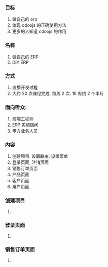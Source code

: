 ### 目标

1. 做自己的 erp
2. 体现 odoojs 的正确使用方法
3. 更多的人知道 odoojs 的作用

### 名称

1. 做自己的 ERP
2. DIY ERP

### 方式

1. 直播开发过程
2. 大约 20 次课程完成. 每周 2 次. 10 周约 2 个半月

### 面向听众:

1. 前端工程师
2. ERP 实施顾问
3. 甲方业务人员

### 内容

1. 创建项目. 设置路由. 设置菜单
2. 登录页面, 注销页面
3. 销售订单页面
4. 产品页面
5. 客户页面
6. 用户页面

### 创建项目

1.

### 登录页面

1.

### 销售订单页面

1.
